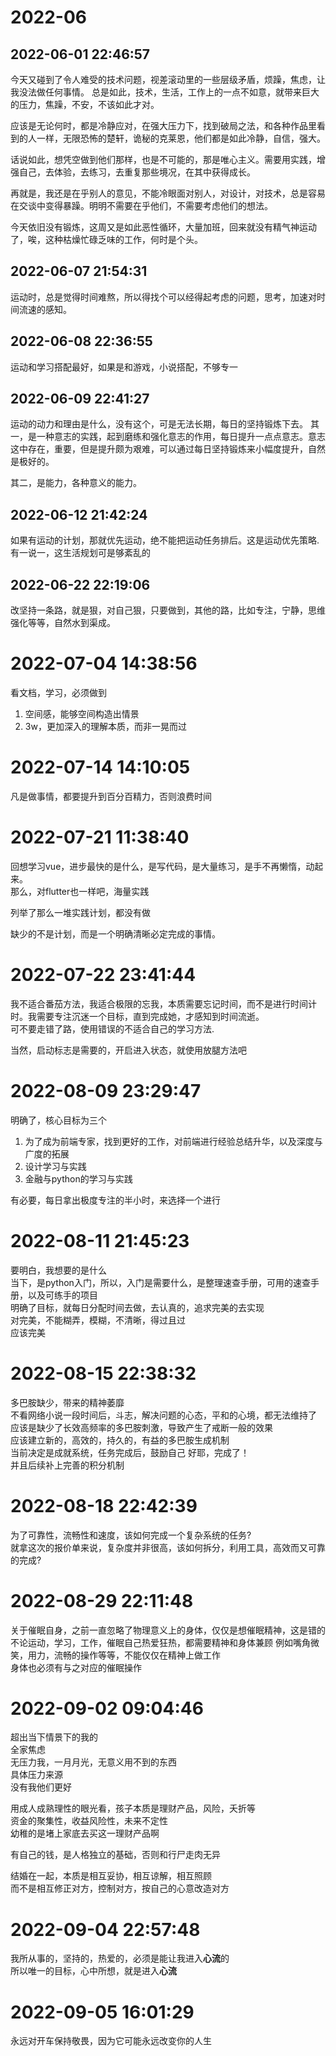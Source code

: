 # 2022-06

## 2022-06-01 22:46:57

今天又碰到了令人难受的技术问题，视差滚动里的一些层级矛盾，烦躁，焦虑，让我没法做任何事情。 
总是如此，技术，生活，工作上的一点不如意，就带来巨大的压力，焦躁，不安，不该如此才对。  

应该是无论何时，都是冷静应对，在强大压力下，找到破局之法，和各种作品里看到的人一样，无限恐怖的楚轩，诡秘的克莱恩，他们都是如此冷静，自信，强大。  

话说如此，想凭空做到他们那样，也是不可能的，那是唯心主义。需要用实践，增强自己，去体验，去练习，去重复那些境况，在其中获得成长。  

再就是，我还是在乎别人的意见，不能冷眼面对别人，对设计，对技术，总是容易在交谈中变得暴躁。明明不需要在乎他们，不需要考虑他们的想法。  

今天依旧没有锻炼，这周又是如此恶性循环，大量加班，回来就没有精气神运动了，唉，这种枯燥忙碌乏味的工作，何时是个头。

## 2022-06-07 21:54:31

运动时，总是觉得时间难熬，所以得找个可以经得起考虑的问题，思考，加速对时间流速的感知。

## 2022-06-08 22:36:55

运动和学习搭配最好，如果是和游戏，小说搭配，不够专一

## 2022-06-09 22:41:27

运动的动力和理由是什么，没有这个，可是无法长期，每日的坚持锻炼下去。
其一，是一种意志的实践，起到磨练和强化意志的作用，每日提升一点点意志。意志这中存在，重要，但是提升颇为艰难，可以通过每日坚持锻炼来小幅度提升，自然是极好的。

其二，是能力，各种意义的能力。

## 2022-06-12 21:42:24

如果有运动的计划，那就优先运动，绝不能把运动任务排后。这是运动优先策略.  
有一说一，这生活规划可是够紊乱的

## 2022-06-22 22:19:06

改坚持一条路，就是狠，对自己狠，只要做到，其他的路，比如专注，宁静，思维强化等等，自然水到渠成。

# 2022-07-04 14:38:56

看文档，学习，必须做到
1. 空间感，能够空间构造出情景
2. 3w，更加深入的理解本质，而非一晃而过


# 2022-07-14 14:10:05
凡是做事情，都要提升到百分百精力，否则浪费时间

# 2022-07-21 11:38:40

回想学习vue，进步最快的是什么，是写代码，是大量练习，是手不再懒惰，动起来。  
那么，对flutter也一样吧，海量实践

列举了那么一堆实践计划，都没有做

缺少的不是计划，而是一个明确清晰必定完成的事情。

# 2022-07-22 23:41:44

我不适合番茄方法，我适合极限的忘我，本质需要忘记时间，而不是进行时间计时。我需要专注沉迷一个目标，直到完成她，才感知到时间流逝。  
可不要走错了路，使用错误的不适合自己的学习方法.

当然，启动标志是需要的，开启进入状态，就使用放腿方法吧

# 2022-08-09 23:29:47

明确了，核心目标为三个 
1. 为了成为前端专家，找到更好的工作，对前端进行经验总结升华，以及深度与广度的拓展
2. 设计学习与实践
3. 金融与python的学习与实践

有必要，每日拿出极度专注的半小时，来选择一个进行

# 2022-08-11 21:45:23

要明白，我想要的是什么  
当下，是python入门，所以，入门是需要什么，是整理速查手册，可用的速查手册，以及可练手的项目  
明确了目标，就每日分配时间去做，去认真的，追求完美的去实现  
对完美，不能糊弄，模糊，不清晰，得过且过  
应该完美

# 2022-08-15 22:38:32

多巴胺缺少，带来的精神萎靡  
不看网络小说一段时间后，斗志，解决问题的心态，平和的心境，都无法维持了  
应该是缺少了长效高频率的多巴胺刺激，导致产生了戒断一般的效果  
应该建立新的，高效的，持久的，有益的多巴胺生成机制  
当前决定是成就系统，任务完成后，鼓励自己  好耶，完成了！  
并且后续补上完善的积分机制  

# 2022-08-18 22:42:39

为了可靠性，流畅性和速度，该如何完成一个复杂系统的任务?  
就拿这次的报价单来说，复杂度并非很高，该如何拆分，利用工具，高效而又可靠的完成?

# 2022-08-29 22:11:48
关于催眠自身，之前一直忽略了物理意义上的身体，仅仅是想催眠精神，这是错的  
不论运动，学习，工作，催眠自己热爱狂热，都需要精神和身体兼顾 
例如嘴角微笑，用力，流畅的操作等等，不能仅仅在精神上做工作  
身体也必须有与之对应的催眠操作  

# 2022-09-02 09:04:46

超出当下情景下的我的  
全家焦虑  
无压力我，一月月光，无意义用不到的东西  
具体压力来源  
没有我他们更好  

用成人成熟理性的眼光看，孩子本质是理财产品，风险，夭折等  
资金的聚集性，收益风险性，未来不定性  
幼稚的是堵上家底去买这一理财产品啊

有自己的钱，是人格独立的基础，否则和行尸走肉无异

结婚在一起，本质是相互妥协，相互谅解，相互照顾  
而不是相互修正对方，控制对方，按自己的心意改造对方  

# 2022-09-04 22:57:48
我所从事的，坚持的，热爱的，必须是能让我进入**心流**的  
所以唯一的目标，心中所想，就是进入**心流**

# 2022-09-05 16:01:29
永远对开车保持敬畏，因为它可能永远改变你的人生  